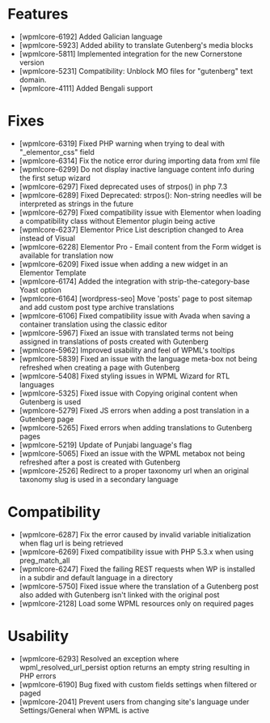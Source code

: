 # Features
* [wpmlcore-6192] Added Galician language
* [wpmlcore-5923] Added ability to translate Gutenberg's media blocks
* [wpmlcore-5811] Implemented integration for the new Cornerstone version
* [wpmlcore-5231] Compatibility: Unblock MO files for "gutenberg" text domain.
* [wpmlcore-4111] Added Bengali support

# Fixes
* [wpmlcore-6319] Fixed PHP warning when trying to deal with "_elementor_css" field
* [wpmlcore-6314] Fix the notice error during importing data from xml file
* [wpmlcore-6299] Do not display inactive language content info during the first setup wizard
* [wpmlcore-6297] Fixed deprecated uses of strpos() in php 7.3
* [wpmlcore-6289] Fixed Deprecated: strpos(): Non-string needles will be interpreted as strings in the future
* [wpmlcore-6279] Fixed compatibility issue with Elementor when loading a compatibility class without Elementor plugin being active
* [wpmlcore-6237] Elementor Price List description changed to Area instead of Visual
* [wpmlcore-6228] Elementor Pro - Email content from the Form widget is available for translation now
* [wpmlcore-6209] Fixed issue when adding a new widget in an Elementor Template
* [wpmlcore-6174] Added the integration with strip-the-category-base Yoast option
* [wpmlcore-6164] [wordpress-seo] Move 'posts' page to post sitemap and add custom post type archive translations
* [wpmlcore-6106] Fixed compatibility issue with Avada when saving a container translation using the classic editor
* [wpmlcore-5967] Fixed an issue with translated terms not being assigned in translations of posts created with Gutenberg
* [wpmlcore-5962] Improved usability and feel of WPML's tooltips
* [wpmlcore-5839] Fixed an issue with the language meta-box not being refreshed when creating a page with Gutenberg
* [wpmlcore-5408] Fixed styling issues in WPML Wizard for RTL languages
* [wpmlcore-5325] Fixed issue with Copying original content when Gutenberg is used
* [wpmlcore-5279] Fixed JS errors when adding a post translation in a Gutenberg page
* [wpmlcore-5265] Fixed errors when adding translations to Gutenberg pages
* [wpmlcore-5219] Update of Punjabi language's flag
* [wpmlcore-5065] Fixed an issue with the WPML metabox not being refreshed after a post is created with Gutenberg
* [wpmlcore-2526] Redirect to a proper taxonomy url when an original taxonomy slug is used in a secondary language

# Compatibility
* [wpmlcore-6287] Fix the error caused by invalid variable initialization when flag url is being retrieved
* [wpmlcore-6269] Fixed compatibility issue with PHP 5.3.x when using preg_match_all
* [wpmlcore-6247] Fixed the failing REST requests when WP is installed in a subdir and default language in a directory
* [wpmlcore-5750] Fixed issue where the translation of a Gutenberg post also added with Gutenberg isn't linked with the original post
* [wpmlcore-2128] Load some WPML resources only on required pages

# Usability
* [wpmlcore-6293] Resolved an exception where wpml_resolved_url_persist option returns an empty string resulting in PHP errors
* [wpmlcore-6190] Bug fixed with custom fields settings when filtered or paged
* [wpmlcore-2041] Prevent users from changing site's language under Settings/General when WPML is active
